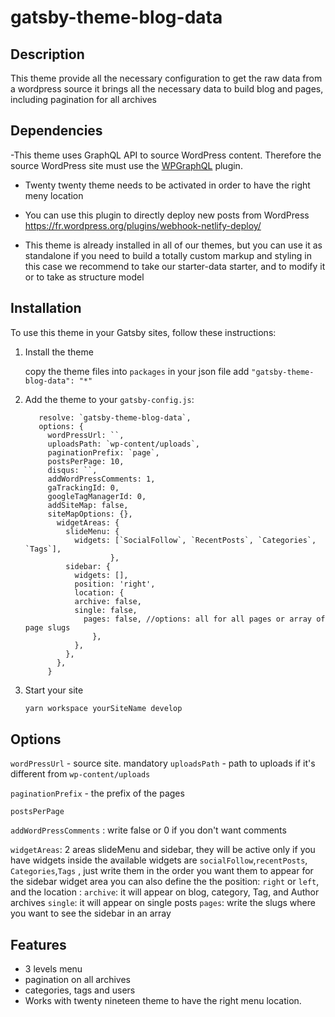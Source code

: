 # gatsby-theme-blog-data

## Description

This theme provide all the necessary configuration to get the raw data from a wordpress source
it brings all the necessary data to build blog and pages, including pagination for all archives

## Dependencies

-This theme uses GraphQL API to source WordPress content. Therefore the source WordPress site must use the [WPGraphQL](https://www.wpgraphql.com/) plugin.

- Twenty twenty theme needs to be activated in order to have the right meny location

- You can use this plugin to directly deploy new posts from WordPress https://fr.wordpress.org/plugins/webhook-netlify-deploy/

- This theme is already installed in all of our themes, but you can use it as standalone if you need to build a totally custom markup and styling
  in this case we recommend to take our starter-data starter, and to modify it
  or to take as structure model

## Installation

To use this theme in your Gatsby sites, follow these instructions:

1.  Install the theme

    copy the theme files into `packages`
    in your json file add `"gatsby-theme-blog-data": "*"`

2.  Add the theme to your `gatsby-config.js`:

    ```{
       resolve: `gatsby-theme-blog-data`,
       options: {
         wordPressUrl: ``,
         uploadsPath: `wp-content/uploads`,
         paginationPrefix: `page`,
         postsPerPage: 10,
         disqus: ``,
         addWordPressComments: 1,
         gaTrackingId: 0,
         googleTagManagerId: 0,
         addSiteMap: false,
         siteMapOptions: {},
           widgetAreas: {
             slideMenu: {
               widgets: [`SocialFollow`, `RecentPosts`, `Categories`, `Tags`],
                       },
             sidebar: {
               widgets: [],
               position: 'right',
               location: {
               archive: false,
               single: false,
                 pages: false, //options: all for all pages or array of page slugs
                   },
               },
             },
           },
         }
    ```

3.  Start your site
    ```sh
    yarn workspace yourSiteName develop
    ```

## Options

`wordPressUrl` - source site. mandatory
`uploadsPath` - path to uploads if it's different from `wp-content/uploads`

`paginationPrefix` - the prefix of the pages

`postsPerPage`

`addWordPressComments` : write false or 0 if you don't want comments

`widgetAreas`: 2 areas slideMenu and sidebar, they will be active only if you have widgets inside
the available widgets are `socialFollow`,`recentPosts`, `Categories`,`Tags` , just write them in the order you want them to appear
for the sidebar widget area you can also define the the position: `right` or `left`, and the location : `archive`: it will appear on blog, category, Tag, and Author archives
`single`: it will appear on single posts
`pages`: write the slugs where you want to see the sidebar in an array

## Features

- 3 levels menu
- pagination on all archives
- categories, tags and users
- Works with twenty nineteen theme to have the right menu location.
